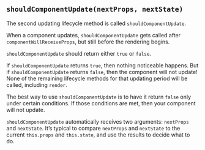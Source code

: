 ## `shouldComponentUpdate(nextProps, nextState)`

The second updating lifecycle method is called `shouldComponentUpdate`.

When a component updates, `shouldComponentUpdate` gets called after `componentWillReceiveProps`, but still before the rendering begins.

`shouldComponentUpdate` should return either `true` or `false`.

If `shouldComponentUpdate` returns `true`, then nothing noticeable happens. But if `shouldComponentUpdate` returns `false`, then the component will not update! None of the remaining lifecycle methods for that updating period will be called, including `render`.

The best way to use `shouldComponentUpdate` is to have it return `false` only under certain conditions. If those conditions are met, then your component will not update.

`shouldComponentUpdate` automatically receives two arguments: `nextProps` and `nextState`. It’s typical to compare `nextProps` and `nextState` to the current `this.props` and `this.state`, and use the results to decide what to do. 
